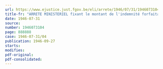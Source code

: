 ```yaml
---
url: https://www.ejustice.just.fgov.be/eli/arrete/1946/07/31/1946073104/justel
title-fr: "ARRETE MINISTERIEL fixant le montant de l'indemnité forfaitaire allouée aux agents de l'Etat en cas de changement de résidence ordonné dans l'intérêt du service"
date: 1946-07-31
source:
number: 1946073104
page: 888888
case: 1946-07-31/04
publication: 1946-09-27
starts:
modifies:
pdf-original:
pdf-consolidated:
---
```


